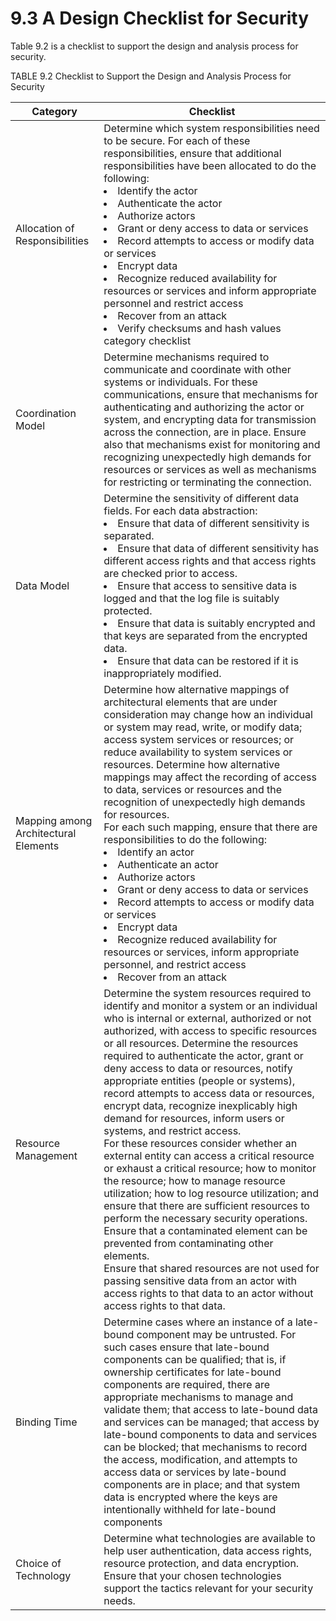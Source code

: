 9.3 A Design Checklist for Security
===

Table 9.2 is a checklist to support the design and analysis process for security.

TABLE 9.2 Checklist to Support the Design and Analysis Process for Security

Category | Checklist
---|---
Allocation of Responsibilities | Determine which system responsibilities need to be secure. For each of these responsibilities, ensure that additional responsibilities have been allocated to do the following: <br><li> Identify the actor <br><li> Authenticate the actor <br><li> Authorize actors <br><li> Grant or deny access to data or services <br><li> Record attempts to access or modify data or services <br><li> Encrypt data <br><li> Recognize reduced availability for resources or services and inform appropriate personnel and restrict access <br><li> Recover from an attack <br><li> Verify checksums and hash values category checklist
Coordination Model | Determine mechanisms required to communicate and coordinate with other systems or individuals. For these communications, ensure that mechanisms for authenticating and authorizing the actor or system, and encrypting data for transmission across the connection, are in place. Ensure also that mechanisms exist for monitoring and recognizing unexpectedly high demands for resources or services as well as mechanisms for restricting or terminating the connection.
Data Model | Determine the sensitivity of different data fields. For each data abstraction: <br><li> Ensure that data of different sensitivity is separated. <br><li> Ensure that data of different sensitivity has different access rights and that access rights are checked prior to access. <br><li> Ensure that access to sensitive data is logged and that the log file is suitably protected. <br><li> Ensure that data is suitably encrypted and that keys are separated from the encrypted data. <br><li> Ensure that data can be restored if it is inappropriately modified.
Mapping among Architectural Elements | Determine how alternative mappings of architectural elements that are under consideration may change how an individual or system may read, write, or modify data; access system services or resources; or reduce availability to system services or resources. Determine how alternative mappings may affect the recording of access to data, services or resources and the recognition of unexpectedly high demands for resources. <br>For each such mapping, ensure that there are responsibilities to do the following: <br><li> Identify an actor <br><li> Authenticate an actor <br><li> Authorize actors <br><li> Grant or deny access to data or services <br><li> Record attempts to access or modify data or services <br><li> Encrypt data <br><li> Recognize reduced availability for resources or services, inform appropriate personnel, and restrict access <br><li> Recover from an attack
Resource Management | Determine the system resources required to identify and monitor a system or an individual who is internal or external, authorized or not authorized, with access to specific resources or all resources. Determine the resources required to authenticate the actor, grant or deny access to data or resources, notify appropriate entities (people or systems), record attempts to access data or resources, encrypt data, recognize inexplicably high demand for resources, inform users or systems, and restrict access. <br>For these resources consider whether an external entity can access a critical resource or exhaust a critical resource; how to monitor the resource; how to manage resource utilization; how to log resource utilization; and ensure that there are sufficient resources to perform the necessary security operations. <br>Ensure that a contaminated element can be prevented from contaminating other elements. <br>Ensure that shared resources are not used for passing sensitive data from an actor with access rights to that data to an actor without access rights to that data.
Binding Time | Determine cases where an instance of a late-bound component may be untrusted. For such cases ensure that late-bound components can be qualified; that is, if ownership certificates for late-bound components are required, there are appropriate mechanisms to manage and validate them; that access to late-bound data and services can be managed; that access by late-bound components to data and services can be blocked; that mechanisms to record the access, modification, and attempts to access data or services by late-bound components are in place; and that system data is encrypted where the keys are intentionally withheld for late-bound components
Choice of Technology | Determine what technologies are available to help user authentication, data access rights, resource protection, and data encryption. <br>Ensure that your chosen technologies support the tactics relevant for your security needs.

